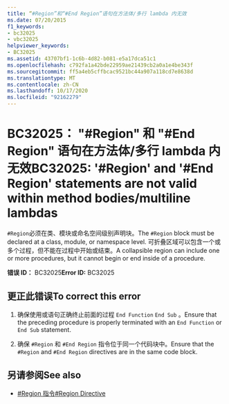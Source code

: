 ```yaml
---
title: “#Region”和“#End Region”语句在方法体/多行 lambda 内无效
ms.date: 07/20/2015
f1_keywords:
- bc32025
- vbc32025
helpviewer_keywords:
- BC32025
ms.assetid: 43707bf1-1c6b-4d82-b081-e5a17dca51c1
ms.openlocfilehash: c792fa1a42bde22959ae21439cb2a0a1e4be343f
ms.sourcegitcommit: ff5a4eb5cffbcac9521bc44a907a118cd7e8638d
ms.translationtype: MT
ms.contentlocale: zh-CN
ms.lasthandoff: 10/17/2020
ms.locfileid: "92162279"
---
```

# <a name="bc32025-region-and-end-region-statements-are-not-valid-within-method-bodiesmultiline-lambdas"></a><span data-ttu-id="f6cf0-102">BC32025： "#Region" 和 "#End Region" 语句在方法体/多行 lambda 内无效</span><span class="sxs-lookup"><span data-stu-id="f6cf0-102">BC32025: '#Region' and '#End Region' statements are not valid within method bodies/multiline lambdas</span></span>

<span data-ttu-id="f6cf0-103">`#Region`必须在类、模块或命名空间级别声明块。</span><span class="sxs-lookup"><span data-stu-id="f6cf0-103">The `#Region` block must be declared at a class, module, or namespace level.</span></span> <span data-ttu-id="f6cf0-104">可折叠区域可以包含一个或多个过程，但不能在过程中开始或结束。</span><span class="sxs-lookup"><span data-stu-id="f6cf0-104">A collapsible region can include one or more procedures, but it cannot begin or end inside of a procedure.</span></span>

 <span data-ttu-id="f6cf0-105">**错误 ID：** BC32025</span><span class="sxs-lookup"><span data-stu-id="f6cf0-105">**Error ID:** BC32025</span></span>

## <a name="to-correct-this-error"></a><span data-ttu-id="f6cf0-106">更正此错误</span><span class="sxs-lookup"><span data-stu-id="f6cf0-106">To correct this error</span></span>

1. <span data-ttu-id="f6cf0-107">确保使用或语句正确终止前面的过程 `End Function` `End Sub` 。</span><span class="sxs-lookup"><span data-stu-id="f6cf0-107">Ensure that the preceding procedure is properly terminated with an `End Function` or `End Sub` statement.</span></span>

2. <span data-ttu-id="f6cf0-108">确保 `#Region` 和 `#End Region` 指令位于同一个代码块中。</span><span class="sxs-lookup"><span data-stu-id="f6cf0-108">Ensure that the `#Region` and `#End Region` directives are in the same code block.</span></span>

## <a name="see-also"></a><span data-ttu-id="f6cf0-109">另请参阅</span><span class="sxs-lookup"><span data-stu-id="f6cf0-109">See also</span></span>

- [<span data-ttu-id="f6cf0-110">#Region 指令</span><span class="sxs-lookup"><span data-stu-id="f6cf0-110">#Region Directive</span></span>](../directives/region-directive.md)
